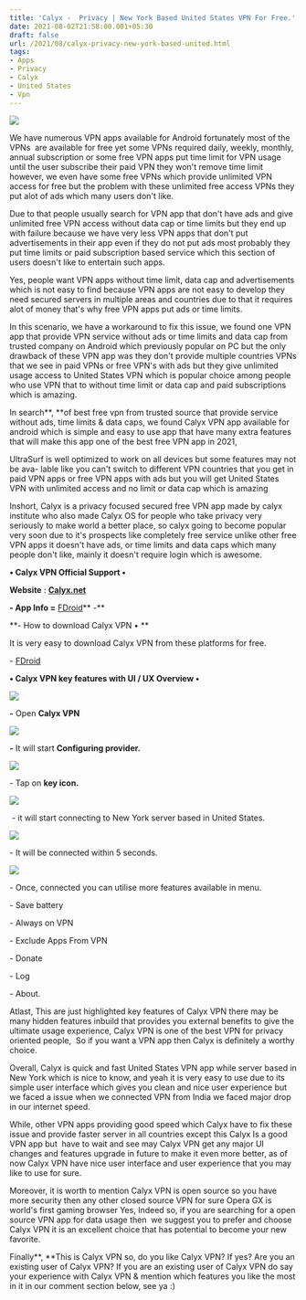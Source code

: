 ```yaml
---
title: 'Calyx -  Privacy | New York Based United States VPN For Free.'
date: 2021-08-02T21:58:00.001+05:30
draft: false
url: /2021/08/calyx-privacy-new-york-based-united.html
tags: 
- Apps
- Privacy
- Calyx
- United States
- Vpn
---
```


 [![](https://lh3.googleusercontent.com/-zyTBufRv_ZI/YQgdHjIbPiI/AAAAAAAAGGo/oZxFx_lCoDYc0dz7sJpFUZS5ImFZh27cACLcBGAsYHQ/s1600/1627921690060156-0.png)](https://lh3.googleusercontent.com/-zyTBufRv_ZI/YQgdHjIbPiI/AAAAAAAAGGo/oZxFx_lCoDYc0dz7sJpFUZS5ImFZh27cACLcBGAsYHQ/s1600/1627921690060156-0.png) 

  

We have numerous VPN apps available for Android fortunately most of the VPNs  are available for free yet some VPNs required daily, weekly, monthly, annual subscription or some free VPN apps put time limit for VPN usage until the user subscribe their paid VPN they won't remove time limit however, we even have some free VPNs which provide unlimited VPN access for free but the problem with these unlimited free access VPNs they put alot of ads which many users don't like.   

  

Due to that people usually search for VPN app that don't have ads and give unlimited free VPN access without data cap or time limits but they end up with failure because we have very less VPN apps that don't put advertisements in their app even if they do not put ads most probably they put time limits or paid subscription based service which this section of users doesn't like to entertain such apps.   

  

Yes, people want VPN apps without time limit, data cap and advertisements which is not easy to find because VPN apps are not easy to develop they need secured servers in multiple areas and countries due to that it requires alot of money that's why free VPN apps put ads or time limits. 

  

In this scenario, we have a workaround to fix this issue, we found one VPN app that provide VPN service without ads or time limits and data cap from trusted company on Android which previously popular on PC but the only drawback of these VPN app was they don't provide multiple countries VPNs that we see in paid VPNs or free VPN's with ads but they give unlimited usage access to United States VPN which is popular choice among people who use VPN that to without time limit or data cap and paid subscriptions which is amazing.   

  

In search**, **of best free vpn from trusted source that provide service without ads, time limits & data caps, we found Calyx VPN app available for android which is simple and easy to use app that have many extra features that will make this app one of the best free VPN app in 2021,  

  

UltraSurf is well optimized to work on all devices but some features may not be ava- lable like you can't switch to different VPN countries that you get in paid VPN apps or free VPN apps with ads but you will get United States VPN with unlimited access and no limit or data cap which is amazing  

  

Inshort, Calyx is a privacy focused secured free VPN app made by calyx institute who also made Calyx OS for people who take privacy very seriously to make world a better place, so calyx going to become popular very soon due to it's prospects like completely free service unlike other free VPN apps it doesn't have ads, or time limits and data caps which many people don't like, mainly it doesn't require login which is awesome.   

  

**• Calyx VPN Official Support •**

**Website** : **[Calyx.net](http://Calyx.net)**

  

**\- App Info =** [FDroid](https://f-droid.org/en/packages/org.calyxinstitute.vpn/)** -**

**\- How to download Calyx VPN • **

It is very easy to download Calyx VPN from these platforms for free.

  

\- [FDroid](https://f-droid.org/en/packages/org.calyxinstitute.vpn/)

**• Calyx VPN key features with UI / UX Overview •**

 **[![](https://lh3.googleusercontent.com/-PA8CEZURqlg/YQgdGXqWK-I/AAAAAAAAGGk/FPPiBIAsRO8pSG_gd7ijZNiIbkRfviwXgCLcBGAsYHQ/s1600/1627921683798601-1.png)](https://lh3.googleusercontent.com/-PA8CEZURqlg/YQgdGXqWK-I/AAAAAAAAGGk/FPPiBIAsRO8pSG_gd7ijZNiIbkRfviwXgCLcBGAsYHQ/s1600/1627921683798601-1.png)** 

**\-** Open **Calyx VPN**

 **[![](https://lh3.googleusercontent.com/-D2mGLZAgH0U/YQgdE7gjLBI/AAAAAAAAGGg/9M3bS0H2jZgLG13Tk9AeTPnp4u4En2C1ACLcBGAsYHQ/s1600/1627921679780517-2.png)](https://lh3.googleusercontent.com/-D2mGLZAgH0U/YQgdE7gjLBI/AAAAAAAAGGg/9M3bS0H2jZgLG13Tk9AeTPnp4u4En2C1ACLcBGAsYHQ/s1600/1627921679780517-2.png)** 

**\-** It will start **Configuring provider.**

 [![](https://lh3.googleusercontent.com/-gsCPhzO8VS8/YQgdD3ZKKKI/AAAAAAAAGGc/RhVF4O2TABgppnx4CwT_V7YLPabxcmzAwCLcBGAsYHQ/s1600/1627921675214083-3.png)](https://lh3.googleusercontent.com/-gsCPhzO8VS8/YQgdD3ZKKKI/AAAAAAAAGGc/RhVF4O2TABgppnx4CwT_V7YLPabxcmzAwCLcBGAsYHQ/s1600/1627921675214083-3.png) 

  

\- Tap on **key icon.**

 **[![](https://lh3.googleusercontent.com/-Lgh23xBxoTw/YQgdCvPxhBI/AAAAAAAAGGY/ZBcZBNk4LIsavNJLiOZgpdn7c0Gcc5hzQCLcBGAsYHQ/s1600/1627921670912914-4.png)](https://lh3.googleusercontent.com/-Lgh23xBxoTw/YQgdCvPxhBI/AAAAAAAAGGY/ZBcZBNk4LIsavNJLiOZgpdn7c0Gcc5hzQCLcBGAsYHQ/s1600/1627921670912914-4.png)** 

 - it will start connecting to New York server based in United States.

  

 [![](https://lh3.googleusercontent.com/-t1Z7AGD5Zl0/YQgdBhROskI/AAAAAAAAGGU/IxDMB4s4JbA3DQ_F60okQqUESxpd9nwGACLcBGAsYHQ/s1600/1627921666320467-5.png)](https://lh3.googleusercontent.com/-t1Z7AGD5Zl0/YQgdBhROskI/AAAAAAAAGGU/IxDMB4s4JbA3DQ_F60okQqUESxpd9nwGACLcBGAsYHQ/s1600/1627921666320467-5.png) 

  

\- It will be connected within 5 seconds.

  

 [![](https://lh3.googleusercontent.com/-PSxCmeXpHF8/YQgdAZvF8xI/AAAAAAAAGGQ/8LUXwCfsYnYLYrbFHIL3VRYQWsEG9eTSgCLcBGAsYHQ/s1600/1627921658603259-6.png)](https://lh3.googleusercontent.com/-PSxCmeXpHF8/YQgdAZvF8xI/AAAAAAAAGGQ/8LUXwCfsYnYLYrbFHIL3VRYQWsEG9eTSgCLcBGAsYHQ/s1600/1627921658603259-6.png) 

  

\- Once, connected you can utilise more features available in menu.

  

\- Save battery

\- Always on VPN

\- Exclude Apps From VPN

\- Donate

\- Log

\- About.

  

Atlast, This are just highlighted key features of Calyx VPN there may be many hidden features inbuild that provides you external benefits to give the ultimate usage experience, Calyx VPN is one of the best VPN for privacy oriented people,  So if you want a VPN app then Calyx is definitely a worthy choice.  

  

Overall, Calyx is quick and fast United States VPN app while server based in New York which is nice to know, and yeah it is very easy to use due to its simple user interface which gives you clean and nice user experience but we faced a issue when we connected VPN from India we faced major drop in our internet speed.

  

While, other VPN apps providing good speed which Calyx have to fix these issue and provide faster server in all countries except this Calyx Is a good VPN app but  have to wait and see may Calyx VPN get any major UI changes and features upgrade in future to make it even more better, as of now Calyx VPN have nice user interface and user experience that you may like to use for sure. 

  

Moreover, it is worth to mention Calyx VPN is open source so you have more security then any other closed source VPN for sure Opera GX is world's first gaming browser Yes, Indeed so, if you are searching for a open source VPN app for data usage then  we suggest you to prefer and choose Calyx VPN it is an excellent choice that has potential to become your new favorite.  

  

Finally**, **This is Calyx VPN so, do you like Calyx VPN? If yes? Are you an existing user of Calyx VPN? If you are an existing user of Calyx VPN do say your experience with Calyx VPN & mention which features you like the most in it in our comment section below, see ya :)